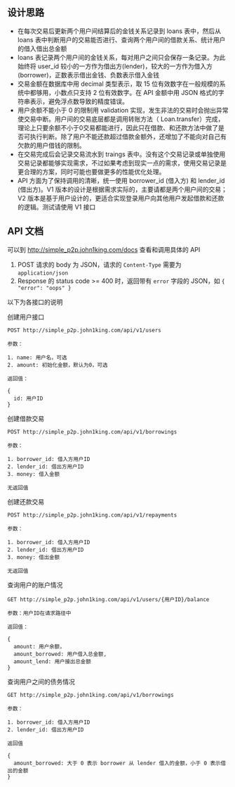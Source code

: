 

## 设计思路

* 在每次交易后更新两个用户间结算后的金钱关系记录到 loans 表中，然后从 loans 表中判断用户的交易能否进行、查询两个用户间的借款关系、统计用户的借入借出总金额
* loans 表记录两个用户间的金钱关系，每对用户之间只会保存一条记录。为此始终将 user_id 较小的一方作为借出方(lender)，较大的一方作为借入方(borrower)，正数表示借出金钱、负数表示借入金钱
* 交易金额在数据库中用 decimal 类型表示，取 15 位有效数字在一般规模的系统中都够用，小数点只支持 2 位有效数字。在 API 金额中用 JSON 格式的字符串表示，避免浮点数导致的精度错误。
* 用户余额不能小于 0 的限制用 validation 实现，发生非法的交易时会抛出异常使交易中断。用户间的交易底层都是调用转账方法（ Loan.transfer）完成，理论上只要余额不小于0交易都能进行，因此只在借款、和还款方法中做了是否可执行判断。除了用户不能还款超过借款金额外，还增加了不能向对自己有欠款的用户借钱的限制。
* 在交易完成后会记录交易流水到 traings 表中。没有这个交易记录或单独使用交易记录都能够实现需求，不过如果考虑到现实一点的需求，使用交易记录是更合理的方案，同时可能也要做更多的性能优化处理。
* API 方面为了保持调用的清晰，统一使用 borrower_id (借入方) 和 lender_id (借出方)。V1 版本的设计是根据需求实际的，主要请都是两个用户间的交易；V2 版本是基于用户设计的，更适合实现登录用户向其他用户发起借款和还款的逻辑。测试请使用 V1 接口


## API 文档

可以到 http://simple_p2p.john1king.com/docs 查看和调用具体的 API

1. POST 请求的 body 为 JSON，请求的 `Content-Type` 需要为 `application/json`
2. Response 的 status code >= 400 时，返回带有 `error` 字段的 JSON，如 `{ "error": "oops" }`

以下为各接口的说明


创建用户接口

```
POST http://simple_p2p.john1king.com/api/v1/users

参数：

1. name: 用户名，可选
2. amount: 初始化金额，默认为0，可选

返回值：

{
  id: 用户ID
}

```


创建借款交易

```
POST http://simple_p2p.john1king.com/api/v1/borrowings

参数：

1. borrower_id: 借入方用户ID
2. lender_id: 借出方用户ID
3. money: 借入金额

无返回值
```


创建还款交易

```
POST http://simple_p2p.john1king.com/api/v1/repayments

参数：

1. borrower_id: 借入方用户ID
2. lender_id: 借出方用户ID
3. money: 借出金额

无返回值
```

查询用户的账户情况

```
GET http://simple_p2p.john1king.com/api/v1/users/{用户ID}/balance

参数：用户ID在请求路径中

返回值：

{
  amount: 用户余额，
  amount_borrowed: 用户借入总金额,
  amount_lend: 用户接出总金额
}
```


查询用户之间的债务情况

```
GET http://simple_p2p.john1king.com/api/v1/borrowings

参数：

1. borrower_id: 借入方用户ID
2. lender_id: 借出方用户ID

返回值

{
  amount_borrowed: 大于 0 表示 borrower 从 lender 借入的金额，小于 0 表示借出的金额
}
```
